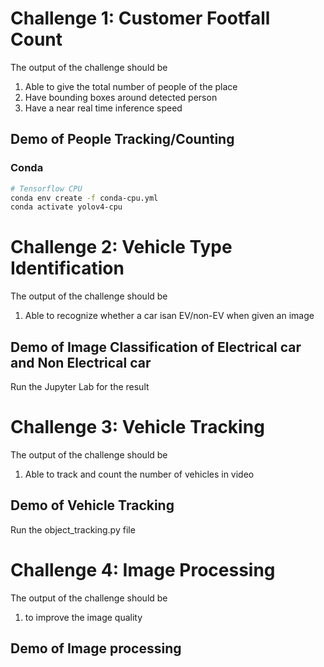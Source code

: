 # Challenge 1: Customer Footfall Count

The output of the challenge should be 
1. Able to give the total number of people of the place
2. Have bounding boxes around detected person
3. Have a near real time inference speed

## Demo of People Tracking/Counting
### Conda 

```bash
# Tensorflow CPU
conda env create -f conda-cpu.yml
conda activate yolov4-cpu
```

# Challenge 2: Vehicle Type Identification

The output of the challenge should be 
1. Able to recognize whether a car isan EV/non-EV when given an image

## Demo of Image Classification of Electrical car and Non Electrical car

Run the Jupyter Lab for the result

# Challenge 3: Vehicle Tracking

The output of the challenge should be 
1. Able to track and count the number of vehicles in video 

## Demo of Vehicle Tracking 

Run the object_tracking.py file 

# Challenge 4: Image Processing

The output of the challenge should be
1. to improve the image quality

## Demo of Image processing 
